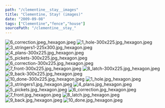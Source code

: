 ```yaml
---
path: "/clementine__stay__images"
title: "Clementine, Stay! (images)"
date: "2009-09-08"
tags: ["Clementine","fence","house"]
sourcePath: "/clementine__stay_"
---
```


 ![6_correction.jpeg_hexagon.jpeg](6_correction.jpeg_hexagon.jpeg) ![1_hole-300x225.jpg_hexagon.jpeg](1_hole-300x225.jpg_hexagon.jpeg) ![3_stringers1-225x300.jpg_hexagon.jpeg](3_stringers1-225x300.jpg_hexagon.jpeg) ![4_plans-300x225.jpg_hexagon.jpeg](4_plans-300x225.jpg_hexagon.jpeg) ![5_pickets-300x225.jpg_hexagon.jpeg](5_pickets-300x225.jpg_hexagon.jpeg) ![6_correction-300x225.jpg_hexagon.jpeg](6_correction-300x225.jpg_hexagon.jpeg) ![7_front-300x225.jpg_hexagon.jpeg](7_front-300x225.jpg_hexagon.jpeg) ![8_latch-300x225.jpg_hexagon.jpeg](8_latch-300x225.jpg_hexagon.jpeg) ![9_back-300x225.jpg_hexagon.jpeg](9_back-300x225.jpg_hexagon.jpeg) ![10_done-300x225.jpg_hexagon.jpeg](10_done-300x225.jpg_hexagon.jpeg) ![1_hole.jpg_hexagon.jpeg](1_hole.jpg_hexagon.jpeg) ![3_stringers1.jpg_hexagon.jpeg](3_stringers1.jpg_hexagon.jpeg) ![4_plans.jpg_hexagon.jpeg](4_plans.jpg_hexagon.jpeg) ![5_pickets.jpg_hexagon.jpeg](5_pickets.jpg_hexagon.jpeg) ![6_correction.jpg_hexagon.jpeg](6_correction.jpg_hexagon.jpeg) ![7_front.jpg_hexagon.jpeg](7_front.jpg_hexagon.jpeg) ![8_latch.jpg_hexagon.jpeg](8_latch.jpg_hexagon.jpeg) ![9_back.jpg_hexagon.jpeg](9_back.jpg_hexagon.jpeg) ![10_done.jpg_hexagon.jpeg](10_done.jpg_hexagon.jpeg)